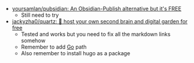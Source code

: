 * [yoursamlan/pubsidian: An Obsidian-Publish alternative but it's FREE](https://github.com/yoursamlan/pubsidian)
	* Still need to try
* [jackyzha0/quartz: 🌱 host your own second brain and digital garden for free](https://github.com/jackyzha0/quartz)
	* Tested and works but you need to fix all the markdown links somehow
	* Remember to add [Go](dentropydaemon-wiki/Software/List/Go.md) path
	* Also remember to install hugo as a package
